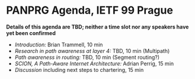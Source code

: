 PANPRG Agenda, IETF 99 Prague
=============================

**Details of this agenda are TBD; neither a time slot nor any speakers have yet been confirmed**

- *Introduction:* Brian Trammell, 10 min
- *Research in path awareness at layer 4:* TBD, 10 min (Multipath)
- *Path awareness in routing:* TBD, 10 min (Segment routing?)
- *SCION, A Path-Aware Internet Architecture:* Adrian Perrig, 15 min
- *Discussion* including next steps to chartering, 15 min